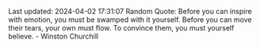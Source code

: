 Last updated: 2024-04-02 17:31:07
Random Quote: Before you can inspire with emotion, you must be swamped with it yourself. Before you can move their tears, your own must flow. To convince them, you must yourself believe. - Winston Churchill